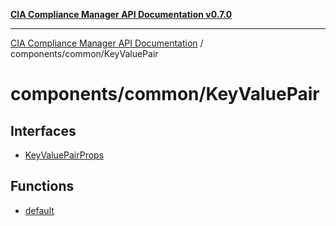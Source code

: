 [**CIA Compliance Manager API Documentation v0.7.0**](../../../README.md)

***

[CIA Compliance Manager API Documentation](../../../modules.md) / components/common/KeyValuePair

# components/common/KeyValuePair

## Interfaces

- [KeyValuePairProps](interfaces/KeyValuePairProps.md)

## Functions

- [default](functions/default.md)
